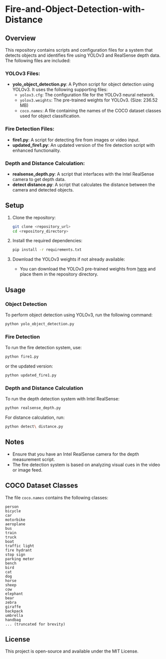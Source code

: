 # Fire-and-Object-Detection-with-Distance

## Overview

This repository contains scripts and configuration files for a system that detects objects and identifies fire using YOLOv3 and RealSense depth data. The following files are included:

### YOLOv3 Files:
- **yolo_object_detection.py**: A Python script for object detection using YOLOv3. It uses the following supporting files:
  - `yolov3.cfg`: The configuration file for the YOLOv3 neural network.
  - `yolov3.weights`: The pre-trained weights for YOLOv3. (Size: 236.52 MB)
  - `coco.names`: A file containing the names of the COCO dataset classes used for object classification.

### Fire Detection Files:
- **fire1.py**: A script for detecting fire from images or video input.
- **updated_fire1.py**: An updated version of the fire detection script with enhanced functionality.

### Depth and Distance Calculation:
- **realsense_depth.py**: A script that interfaces with the Intel RealSense camera to get depth data.
- **detect distance.py**: A script that calculates the distance between the camera and detected objects.

## Setup

1. Clone the repository:
    ```bash
    git clone <repository_url>
    cd <repository_directory>
    ```

2. Install the required dependencies:
    ```bash
    pip install -r requirements.txt
    ```

3. Download the YOLOv3 weights if not already available:
    - You can download the YOLOv3 pre-trained weights from [here](https://pjreddie.com/media/files/yolov3.weights) and place them in the repository directory.

## Usage

### Object Detection
To perform object detection using YOLOv3, run the following command:
```bash
python yolo_object_detection.py
```

### Fire Detection
To run the fire detection system, use:
```bash
python fire1.py
```
or the updated version:
```bash
python updated_fire1.py
```

### Depth and Distance Calculation
To run the depth detection system with Intel RealSense:
```bash
python realsense_depth.py
```
For distance calculation, run:
```bash
python detect\ distance.py
```

## Notes

- Ensure that you have an Intel RealSense camera for the depth measurement script.
- The fire detection system is based on analyzing visual cues in the video or image feed.

## COCO Dataset Classes

The file `coco.names` contains the following classes:
```
person
bicycle
car
motorbike
aeroplane
bus
train
truck
boat
traffic light
fire hydrant
stop sign
parking meter
bench
bird
cat
dog
horse
sheep
cow
elephant
bear
zebra
giraffe
backpack
umbrella
handbag
... (truncated for brevity)
```

## License
This project is open-source and available under the MIT License.
